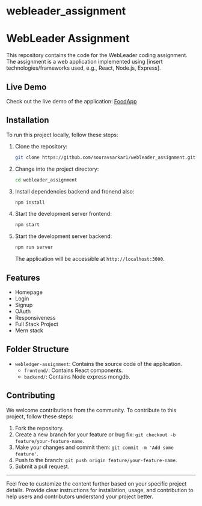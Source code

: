 # webleader_assignment
# WebLeader Assignment

This repository contains the code for the WebLeader coding assignment. The assignment is a web application implemented using [insert technologies/frameworks used, e.g., React, Node.js, Express].

## Live Demo

Check out the live demo of the application: [FoodApp](https://foodapp-souravsarkar1.vercel.app/login)

## Installation

To run this project locally, follow these steps:

1. Clone the repository:

    ```bash
    git clone https://github.com/souravsarkar1/webleader_assignment.git
    ```

2. Change into the project directory:

    ```bash
    cd webleader_assignment
    ```

3. Install dependencies backend and fronend also:

    ```bash
    npm install
    ```

4. Start the development server frontend:

    ```bash
    npm start
    ```
5. Start the development server backend:

    ```bash
    npm run server
    ```

    The application will be accessible at `http://localhost:3000`.

## Features

- Homepage
- Login
- Signup
- OAuth
- Responsiveness
- Full Stack Project
- Mern stack

## Folder Structure

- `webledger-assignment`: Contains the source code of the application.
  - `frontend/`: Contains React components.
  - `backend/`: Contains Node express mongdb.


## Contributing

We welcome contributions from the community. To contribute to this project, follow these steps:

1. Fork the repository.
2. Create a new branch for your feature or bug fix: `git checkout -b feature/your-feature-name`.
3. Make your changes and commit them: `git commit -m 'Add some feature'`.
4. Push to the branch: `git push origin feature/your-feature-name`.
5. Submit a pull request.



---

Feel free to customize the content further based on your specific project details. Provide clear instructions for installation, usage, and contribution to help users and contributors understand your project better.

